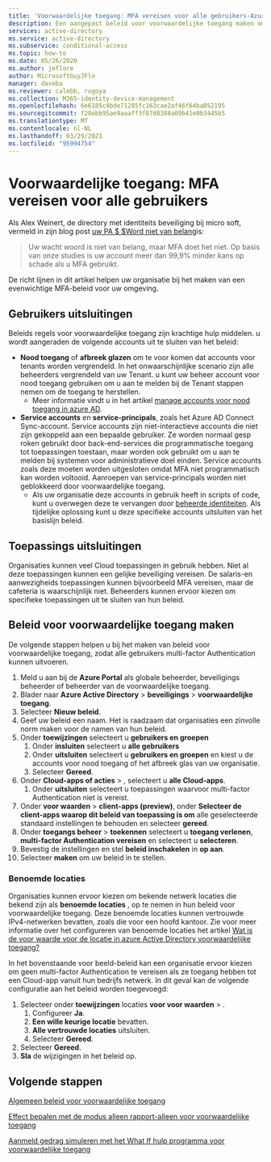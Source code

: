 ```yaml
---
title: 'Voorwaardelijke toegang: MFA vereisen voor alle gebruikers-Azure Active Directory'
description: Een aangepast beleid voor voorwaardelijke toegang maken om te vereisen dat alle gebruikers multi-factor Authentication uitvoeren
services: active-directory
ms.service: active-directory
ms.subservice: conditional-access
ms.topic: how-to
ms.date: 05/26/2020
ms.author: joflore
author: MicrosoftGuyJFlo
manager: daveba
ms.reviewer: calebb, rogoya
ms.collection: M365-identity-device-management
ms.openlocfilehash: 6e6185c4bde71285fc163cae2af46f64ba052195
ms.sourcegitcommit: f28ebb95ae9aaaff3f87d8388a09b41e0b3445b5
ms.translationtype: MT
ms.contentlocale: nl-NL
ms.lasthandoff: 03/29/2021
ms.locfileid: "95994754"
---
```

# <a name="conditional-access-require-mfa-for-all-users"></a>Voorwaardelijke toegang: MFA vereisen voor alle gebruikers

Als Alex Weinert, de directory met identiteits beveiliging bij micro soft, vermeld in zijn blog post [uw PA $ $Word niet van belang](https://techcommunity.microsoft.com/t5/Azure-Active-Directory-Identity/Your-Pa-word-doesn-t-matter/ba-p/731984)is:

> Uw wacht woord is niet van belang, maar MFA doet het niet. Op basis van onze studies is uw account meer dan 99,9% minder kans op schade als u MFA gebruikt.

De richt lijnen in dit artikel helpen uw organisatie bij het maken van een evenwichtige MFA-beleid voor uw omgeving.

## <a name="user-exclusions"></a>Gebruikers uitsluitingen

Beleids regels voor voorwaardelijke toegang zijn krachtige hulp middelen. u wordt aangeraden de volgende accounts uit te sluiten van het beleid:

* **Nood toegang** of **afbreek glazen** om te voor komen dat accounts voor tenants worden vergrendeld. In het onwaarschijnlijke scenario zijn alle beheerders vergrendeld van uw Tenant. u kunt uw beheer account voor nood toegang gebruiken om u aan te melden bij de Tenant stappen nemen om de toegang te herstellen.
   * Meer informatie vindt u in het artikel [manage accounts voor nood toegang in azure AD](../roles/security-emergency-access.md).
* **Service accounts** en **service-principals**, zoals het Azure AD Connect Sync-account. Service accounts zijn niet-interactieve accounts die niet zijn gekoppeld aan een bepaalde gebruiker. Ze worden normaal gesp roken gebruikt door back-end-services die programmatische toegang tot toepassingen toestaan, maar worden ook gebruikt om u aan te melden bij systemen voor administratieve doel einden. Service accounts zoals deze moeten worden uitgesloten omdat MFA niet programmatisch kan worden voltooid. Aanroepen van service-principals worden niet geblokkeerd door voorwaardelijke toegang.
   * Als uw organisatie deze accounts in gebruik heeft in scripts of code, kunt u overwegen deze te vervangen door [beheerde identiteiten](../managed-identities-azure-resources/overview.md). Als tijdelijke oplossing kunt u deze specifieke accounts uitsluiten van het basislijn beleid.

## <a name="application-exclusions"></a>Toepassings uitsluitingen

Organisaties kunnen veel Cloud toepassingen in gebruik hebben. Niet al deze toepassingen kunnen een gelijke beveiliging vereisen. De salaris-en aanwezigheids toepassingen kunnen bijvoorbeeld MFA vereisen, maar de cafeteria is waarschijnlijk niet. Beheerders kunnen ervoor kiezen om specifieke toepassingen uit te sluiten van hun beleid.

## <a name="create-a-conditional-access-policy"></a>Beleid voor voorwaardelijke toegang maken

De volgende stappen helpen u bij het maken van beleid voor voorwaardelijke toegang, zodat alle gebruikers multi-factor Authentication kunnen uitvoeren.

1. Meld u aan bij de **Azure Portal** als globale beheerder, beveiligings beheerder of beheerder van de voorwaardelijke toegang.
1. Blader naar **Azure Active Directory**  >  **beveiligings**  >  **voorwaardelijke toegang**.
1. Selecteer **Nieuw beleid**.
1. Geef uw beleid een naam. Het is raadzaam dat organisaties een zinvolle norm maken voor de namen van hun beleid.
1. Onder **toewijzingen** selecteert u **gebruikers en groepen**
   1. Onder **insluiten** selecteert u **alle gebruikers**
   1. Onder **uitsluiten** selecteert u **gebruikers en groepen** en kiest u de accounts voor nood toegang of het afbreek glas van uw organisatie. 
   1. Selecteer **Gereed**.
1. Onder **Cloud-apps of acties**  >  , selecteert u **alle Cloud-apps**.
   1. Onder **uitsluiten** selecteert u toepassingen waarvoor multi-factor Authentication niet is vereist.
1. Onder **voor waarden**  >  **client-apps (preview)**, onder **Selecteer de client-apps waarop dit beleid van toepassing is om** alle geselecteerde standaard instellingen te behouden en selecteer **gereed**.
1. Onder **toegangs beheer**  >  **toekennen** selecteert u **toegang verlenen**, **multi-factor Authentication vereisen** en selecteert u **selecteren**.
1. Bevestig de instellingen en stel **beleid inschakelen** in **op aan**.
1. Selecteer **maken** om uw beleid in te stellen.

### <a name="named-locations"></a>Benoemde locaties

Organisaties kunnen ervoor kiezen om bekende netwerk locaties die bekend zijn als **benoemde locaties** , op te nemen in hun beleid voor voorwaardelijke toegang. Deze benoemde locaties kunnen vertrouwde IPv4-netwerken bevatten, zoals die voor een hoofd kantoor. Zie voor meer informatie over het configureren van benoemde locaties het artikel [Wat is de voor waarde voor de locatie in azure Active Directory voorwaardelijke toegang?](location-condition.md)

In het bovenstaande voor beeld-beleid kan een organisatie ervoor kiezen om geen multi-factor Authentication te vereisen als ze toegang hebben tot een Cloud-app vanuit hun bedrijfs netwerk. In dit geval kan de volgende configuratie aan het beleid worden toegevoegd:

1. Selecteer onder **toewijzingen** locaties **voor voor waarden**  >  .
   1. Configureer **Ja**.
   1. **Een wille keurige locatie** bevatten.
   1. **Alle vertrouwde locaties** uitsluiten.
   1. Selecteer **Gereed**.
1. Selecteer **Gereed**.
1. **Sla** de wijzigingen in het beleid op.

## <a name="next-steps"></a>Volgende stappen

[Algemeen beleid voor voorwaardelijke toegang](concept-conditional-access-policy-common.md)

[Effect bepalen met de modus alleen rapport-alleen voor voorwaardelijke toegang](howto-conditional-access-insights-reporting.md)

[Aanmeld gedrag simuleren met het What If hulp programma voor voorwaardelijke toegang](troubleshoot-conditional-access-what-if.md)
